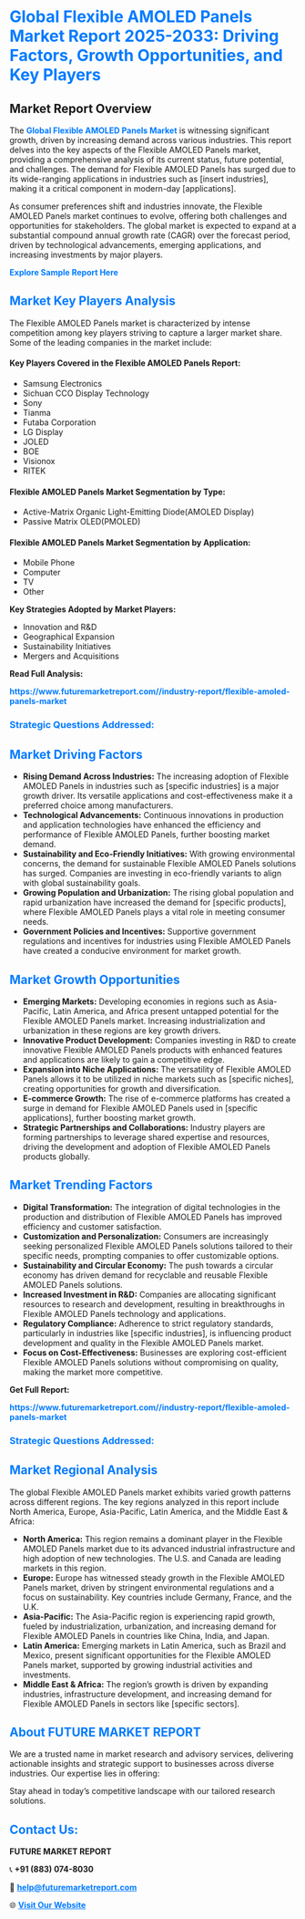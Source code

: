 <h1 style="color: #007BFF;">Global Flexible AMOLED Panels Market Report 2025-2033: Driving Factors, Growth Opportunities, and Key Players</h1>

<section id="overview">
<h2>Market Report Overview</h2>
<p>The <a href="https://www.futuremarketreport.com//industry-report/flexible-amoled-panels-market" style="color: #007BFF; text-decoration: none;"><strong>Global Flexible AMOLED Panels Market</strong></a> is witnessing significant growth, driven by increasing demand across various industries. This report delves into the key aspects of the Flexible AMOLED Panels market, providing a comprehensive analysis of its current status, future potential, and challenges. The demand for Flexible AMOLED Panels has surged due to its wide-ranging applications in industries such as [insert industries], making it a critical component in modern-day [applications].</p>
<p>As consumer preferences shift and industries innovate, the Flexible AMOLED Panels market continues to evolve, offering both challenges and opportunities for stakeholders. The global market is expected to expand at a substantial compound annual growth rate (CAGR) over the forecast period, driven by technological advancements, emerging applications, and increasing investments by major players.</p>
</section>

<section id="overview">
<p><a href="https://www.futuremarketreport.com//request-sample/reportId=81573" style="color: #007BFF; text-decoration: none;"><strong>Explore Sample Report Here</strong></a></p>
</section>

<section id="key-players">
<h2 style="color: #007BFF;">Market Key Players Analysis</h2>
<p>The Flexible AMOLED Panels market is characterized by intense competition among key players striving to capture a larger market share. Some of the leading companies in the market include:</p>
<h4>Key Players Covered in the Flexible AMOLED Panels Report:</h4>
<ul><li>Samsung Electronics</li><li>Sichuan CCO Display Technology</li><li>Sony</li><li>Tianma</li><li>Futaba Corporation</li><li>LG Display</li><li>JOLED</li><li>BOE</li><li>Visionox</li><li>RITEK</li></ul>
<h4>Flexible AMOLED Panels Market Segmentation by Type:</h4>
<ul><li>Active-Matrix Organic Light-Emitting Diode(AMOLED Display)</li><li>Passive Matrix OLED(PMOLED)</li></ul>

<h4>Flexible AMOLED Panels Market Segmentation by Application:</h4>
<ul><li>Mobile Phone</li><li>Computer</li><li>TV</li><li>Other</li></ul>
<p><strong>Key Strategies Adopted by Market Players:</strong></p>
<ul>
<li>Innovation and R&D</li>
<li>Geographical Expansion</li>
<li>Sustainability Initiatives</li>
<li>Mergers and Acquisitions</li>
</ul>
</section>

<section>
<p><strong>Read Full Analysis: </strong></p><a href="https://www.futuremarketreport.com//industry-report/flexible-amoled-panels-market" style="color: #007BFF; text-decoration: none;"><strong>https://www.futuremarketreport.com//industry-report/flexible-amoled-panels-market</strong></a>
<h3 style="color: #007BFF;">Strategic Questions Addressed:</h3>
</section>

<section id="driving-factors">
<h2 style="color: #007BFF;">Market Driving Factors</h2>
<ul>
<li><strong>Rising Demand Across Industries:</strong> The increasing adoption of Flexible AMOLED Panels in industries such as [specific industries] is a major growth driver. Its versatile applications and cost-effectiveness make it a preferred choice among manufacturers.</li>
<li><strong>Technological Advancements:</strong> Continuous innovations in production and application technologies have enhanced the efficiency and performance of Flexible AMOLED Panels, further boosting market demand.</li>
<li><strong>Sustainability and Eco-Friendly Initiatives:</strong> With growing environmental concerns, the demand for sustainable Flexible AMOLED Panels solutions has surged. Companies are investing in eco-friendly variants to align with global sustainability goals.</li>
<li><strong>Growing Population and Urbanization:</strong> The rising global population and rapid urbanization have increased the demand for [specific products], where Flexible AMOLED Panels plays a vital role in meeting consumer needs.</li>
<li><strong>Government Policies and Incentives:</strong> Supportive government regulations and incentives for industries using Flexible AMOLED Panels have created a conducive environment for market growth.</li>
</ul>
</section>

<section id="growth-opportunities">
<h2 style="color: #007BFF;">Market Growth Opportunities</h2>
<ul>
<li><strong>Emerging Markets:</strong> Developing economies in regions such as Asia-Pacific, Latin America, and Africa present untapped potential for the Flexible AMOLED Panels market. Increasing industrialization and urbanization in these regions are key growth drivers.</li>
<li><strong>Innovative Product Development:</strong> Companies investing in R&D to create innovative Flexible AMOLED Panels products with enhanced features and applications are likely to gain a competitive edge.</li>
<li><strong>Expansion into Niche Applications:</strong> The versatility of Flexible AMOLED Panels allows it to be utilized in niche markets such as [specific niches], creating opportunities for growth and diversification.</li>
<li><strong>E-commerce Growth:</strong> The rise of e-commerce platforms has created a surge in demand for Flexible AMOLED Panels used in [specific applications], further boosting market growth.</li>
<li><strong>Strategic Partnerships and Collaborations:</strong> Industry players are forming partnerships to leverage shared expertise and resources, driving the development and adoption of Flexible AMOLED Panels products globally.</li>
</ul>
</section>

<section id="trending-factors">
<h2 style="color: #007BFF;">Market Trending Factors</h2>
<ul>
<li><strong>Digital Transformation:</strong> The integration of digital technologies in the production and distribution of Flexible AMOLED Panels has improved efficiency and customer satisfaction.</li>
<li><strong>Customization and Personalization:</strong> Consumers are increasingly seeking personalized Flexible AMOLED Panels solutions tailored to their specific needs, prompting companies to offer customizable options.</li>
<li><strong>Sustainability and Circular Economy:</strong> The push towards a circular economy has driven demand for recyclable and reusable Flexible AMOLED Panels solutions.</li>
<li><strong>Increased Investment in R&D:</strong> Companies are allocating significant resources to research and development, resulting in breakthroughs in Flexible AMOLED Panels technology and applications.</li>
<li><strong>Regulatory Compliance:</strong> Adherence to strict regulatory standards, particularly in industries like [specific industries], is influencing product development and quality in the Flexible AMOLED Panels market.</li>
<li><strong>Focus on Cost-Effectiveness:</strong> Businesses are exploring cost-efficient Flexible AMOLED Panels solutions without compromising on quality, making the market more competitive.</li>
</ul>
</section>

<section>
<p><strong>Get Full Report: </strong></p><a href="https://www.futuremarketreport.com//industry-report/flexible-amoled-panels-market" style="color: #007BFF; text-decoration: none;"><strong>https://www.futuremarketreport.com//industry-report/flexible-amoled-panels-market</strong></a>
<h3 style="color: #007BFF;">Strategic Questions Addressed:</h3>
</section>


<section id="regional-analysis">
<h2 style="color: #007BFF;">Market Regional Analysis</h2>
<p>The global Flexible AMOLED Panels market exhibits varied growth patterns across different regions. The key regions analyzed in this report include North America, Europe, Asia-Pacific, Latin America, and the Middle East & Africa:</p>
<ul>
<li><strong>North America:</strong> This region remains a dominant player in the Flexible AMOLED Panels market due to its advanced industrial infrastructure and high adoption of new technologies. The U.S. and Canada are leading markets in this region.</li>
<li><strong>Europe:</strong> Europe has witnessed steady growth in the Flexible AMOLED Panels market, driven by stringent environmental regulations and a focus on sustainability. Key countries include Germany, France, and the U.K.</li>
<li><strong>Asia-Pacific:</strong> The Asia-Pacific region is experiencing rapid growth, fueled by industrialization, urbanization, and increasing demand for Flexible AMOLED Panels in countries like China, India, and Japan.</li>
<li><strong>Latin America:</strong> Emerging markets in Latin America, such as Brazil and Mexico, present significant opportunities for the Flexible AMOLED Panels market, supported by growing industrial activities and investments.</li>
<li><strong>Middle East & Africa:</strong> The region’s growth is driven by expanding industries, infrastructure development, and increasing demand for Flexible AMOLED Panels in sectors like [specific sectors].</li>
</ul>
</section>

<footer>
<h2 style="color: #007BFF;">About FUTURE MARKET REPORT</h2>
<p>We are a trusted name in market research and advisory services, delivering actionable insights and strategic support to businesses across diverse industries. Our expertise lies in offering:</p>

<p>Stay ahead in today’s competitive landscape with our tailored research solutions.</p>

<h2 style="color: #007BFF;">Contact Us:</h2>
<p><strong>FUTURE MARKET REPORT</strong></p>
<p>📞 <strong>+91 (883) 074-8030</strong></p>
<p>📧 <strong><a href="mailto:help@futuremarketreport.com" style="color: #007BFF;">help@futuremarketreport.com</a></strong></p>
<p>🌐 <strong><a href="https://www.futuremarketreport.com/" style="color: #007BFF;">Visit Our Website</a></strong></p>
</footer>
